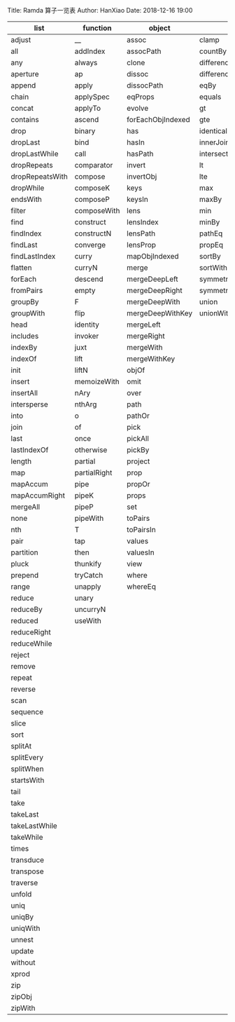 Title: Ramda 算子一览表
Author: HanXiao
Date: 2018-12-16 19:00

| list            | function     | object            | relation                | logic         | math     | string   | type   |
| --------------- | ------------ | ----------------- | ----------------------- | ------------- | -------- | -------- | ------ |
| adjust          | __           | assoc             | clamp                   | allPass       | add      | match    | is     |
| all             | addIndex     | assocPath         | countBy                 | and           | dec      | replace  | isNil  |
| any             | always       | clone             | difference              | anyPass       | divide   | split    | propIs |
| aperture        | ap           | dissoc            | differenceWith          | both          | inc      | test     | type   |
| append          | apply        | dissocPath        | eqBy                    | complement    | mathMod  | toLower  |        |
| chain           | applySpec    | eqProps           | equals                  | cond          | mean     | toString |        |
| concat          | applyTo      | evolve            | gt                      | defaultTo     | median   | toUpper  |        |
| contains        | ascend       | forEachObjIndexed | gte                     | either        | modulo   | trim     |        |
| drop            | binary       | has               | identical               | ifElse        | multiply |          |        |
| dropLast        | bind         | hasIn             | innerJoin               | isEmpty       | negate   |          |        |
| dropLastWhile   | call         | hasPath           | intersection            | not           | product  |          |        |
| dropRepeats     | comparator   | invert            | lt                      | or            | subtract |          |        |
| dropRepeatsWith | compose      | invertObj         | lte                     | pathSatisfies | sum      |          |        |
| dropWhile       | composeK     | keys              | max                     | propSatisfies |          |          |        |
| endsWith        | composeP     | keysIn            | maxBy                   | unless        |          |          |        |
| filter          | composeWith  | lens              | min                     | until         |          |          |        |
| find            | construct    | lensIndex         | minBy                   | when          |          |          |        |
| findIndex       | constructN   | lensPath          | pathEq                  |               |          |          |        |
| findLast        | converge     | lensProp          | propEq                  |               |          |          |        |
| findLastIndex   | curry        | mapObjIndexed     | sortBy                  |               |          |          |        |
| flatten         | curryN       | merge             | sortWith                |               |          |          |        |
| forEach         | descend      | mergeDeepLeft     | symmetricDifference     |               |          |          |        |
| fromPairs       | empty        | mergeDeepRight    | symmetricDifferenceWith |               |          |          |        |
| groupBy         | F            | mergeDeepWith     | union                   |               |          |          |        |
| groupWith       | flip         | mergeDeepWithKey  | unionWith               |               |          |          |        |
| head            | identity     | mergeLeft         |                         |               |          |          |        |
| includes        | invoker      | mergeRight        |                         |               |          |          |        |
| indexBy         | juxt         | mergeWith         |                         |               |          |          |        |
| indexOf         | lift         | mergeWithKey      |                         |               |          |          |        |
| init            | liftN        | objOf             |                         |               |          |          |        |
| insert          | memoizeWith  | omit              |                         |               |          |          |        |
| insertAll       | nAry         | over              |                         |               |          |          |        |
| intersperse     | nthArg       | path              |                         |               |          |          |        |
| into            | o            | pathOr            |                         |               |          |          |        |
| join            | of           | pick              |                         |               |          |          |        |
| last            | once         | pickAll           |                         |               |          |          |        |
| lastIndexOf     | otherwise    | pickBy            |                         |               |          |          |        |
| length          | partial      | project           |                         |               |          |          |        |
| map             | partialRight | prop              |                         |               |          |          |        |
| mapAccum        | pipe         | propOr            |                         |               |          |          |        |
| mapAccumRight   | pipeK        | props             |                         |               |          |          |        |
| mergeAll        | pipeP        | set               |                         |               |          |          |        |
| none            | pipeWith     | toPairs           |                         |               |          |          |        |
| nth             | T            | toPairsIn         |                         |               |          |          |        |
| pair            | tap          | values            |                         |               |          |          |        |
| partition       | then         | valuesIn          |                         |               |          |          |        |
| pluck           | thunkify     | view              |                         |               |          |          |        |
| prepend         | tryCatch     | where             |                         |               |          |          |        |
| range           | unapply      | whereEq           |                         |               |          |          |        |
| reduce          | unary        |                   |                         |               |          |          |        |
| reduceBy        | uncurryN     |                   |                         |               |          |          |        |
| reduced         | useWith      |                   |                         |               |          |          |        |
| reduceRight     |              |                   |                         |               |          |          |        |
| reduceWhile     |              |                   |                         |               |          |          |        |
| reject          |              |                   |                         |               |          |          |        |
| remove          |              |                   |                         |               |          |          |        |
| repeat          |              |                   |                         |               |          |          |        |
| reverse         |              |                   |                         |               |          |          |        |
| scan            |              |                   |                         |               |          |          |        |
| sequence        |              |                   |                         |               |          |          |        |
| slice           |              |                   |                         |               |          |          |        |
| sort            |              |                   |                         |               |          |          |        |
| splitAt         |              |                   |                         |               |          |          |        |
| splitEvery      |              |                   |                         |               |          |          |        |
| splitWhen       |              |                   |                         |               |          |          |        |
| startsWith      |              |                   |                         |               |          |          |        |
| tail            |              |                   |                         |               |          |          |        |
| take            |              |                   |                         |               |          |          |        |
| takeLast        |              |                   |                         |               |          |          |        |
| takeLastWhile   |              |                   |                         |               |          |          |        |
| takeWhile       |              |                   |                         |               |          |          |        |
| times           |              |                   |                         |               |          |          |        |
| transduce       |              |                   |                         |               |          |          |        |
| transpose       |              |                   |                         |               |          |          |        |
| traverse        |              |                   |                         |               |          |          |        |
| unfold          |              |                   |                         |               |          |          |        |
| uniq            |              |                   |                         |               |          |          |        |
| uniqBy          |              |                   |                         |               |          |          |        |
| uniqWith        |              |                   |                         |               |          |          |        |
| unnest          |              |                   |                         |               |          |          |        |
| update          |              |                   |                         |               |          |          |        |
| without         |              |                   |                         |               |          |          |        |
| xprod           |              |                   |                         |               |          |          |        |
| zip             |              |                   |                         |               |          |          |        |
| zipObj          |              |                   |                         |               |          |          |        |
| zipWith         |              |                   |                         |               |          |          |        |
